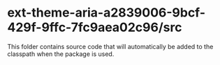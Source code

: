 # ext-theme-aria-a2839006-9bcf-429f-9ffc-7fc9aea02c96/src

This folder contains source code that will automatically be added to the classpath when
the package is used.
